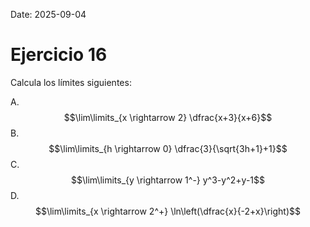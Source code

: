 Date: 2025-09-04

# Ejercicio 16


Calcula los límites siguientes:

A.  $$\lim\limits_{x \rightarrow 2} \dfrac{x+3}{x+6}$$
B.  $$\lim\limits_{h \rightarrow 0} \dfrac{3}{\sqrt{3h+1}+1}$$
C.  $$\lim\limits_{y \rightarrow 1^-} y^3-y^2+y-1$$
D.  $$\lim\limits_{x \rightarrow 2^+} \ln\left(\dfrac{x}{-2+x}\right)$$
